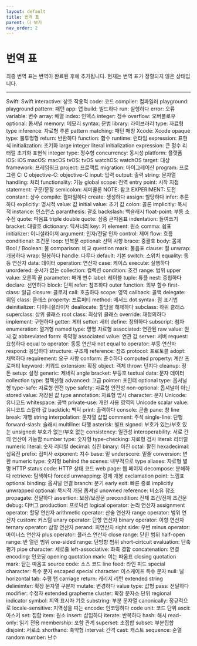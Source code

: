 ```yaml
---
layout: default
title: 번역 표
parent: 더 보기
nav_order: 2
---
```


# 번역 표

최종 번역 표는 번역이 완료된 후에 추가됩니다. 현재는 번역 표가 정렬되지 않은 상태입니다.

---

Swift: Swift
interactive: 상호 작용적
code: 코드
compiler: 컴파일러
playground: playground
pattern: 패턴
app: 앱
build: 빌드하다
run: 실행하다
error: 오류
variable: 변수
array: 배열
index: 인덱스
integer: 정수
overflow: 오버플로우
optional: 옵셔널
memory: 메모리
syntax: 문법
library: 라이브러리
type: 자료형
type inference: 자료형 추론
pattern matching: 패턴 매칭
Xcode: Xcode
opaque type: 불투명형
return: 반환하다
function: 함수
runtime: 런타임
expression: 표현식
initialization: 초기화
large integer literal initialization expression: 큰 정수 리터럴 초기화 표현식
integer type: 정수형
concurrency: 동시성
platform: 플랫폼
iOS: iOS
macOS: macOS
tvOS: tvOS
watchOS: watchOS
target: 대상
framework: 프레임워크
project: 프로젝트
migration: 마이그레이션
program: 프로그램
C: C
objective-C: objective-C
input: 입력
output: 출력
string: 문자열
handling: 처리
functionality: 기능
global scope: 전역
entry point: 시작 지점
statement: 구문/문장
semicolon: 세미콜론
NOTE: 참고
EXPERIMENT: 도전
constant: 상수
compile: 컴파일하다
create: 생성하다
assign: 할당하다
infer: 추론하다
explicitly: 명시적
value: 값
initial value: 초기 값
colon: 콜론
implicitly: 묵시적
instance: 인스턴스
paranthesis: 괄호
backslash: 백슬래시
float-point: 부동 소수점
quote: 따옴표
triple double quote: 삼중 큰따옴표
indentation: 들여쓰기
bracket: 대괄호
dictionary: 딕셔너리
key: 키
element: 원소
comma: 쉼표
initializer: 이니셜라이저
argument: 인자/전달 인자
control: 제어
flow: 흐름
conditional: 조건문
loop: 반복문
optional: 선택 사항
brace: 중괄호
body: 몸체
Bool / Boolean: 불
comparison: 비교
question mark: 물음표
clause: 절
unwrap: 개봉하다
wrap: 밀봉하다
handle: 다루다
default: 기본
switch: 스위치
equality: 동등 연산자
data: 데이터
operation: 연산자
case: 케이스
execute: 실행하다
unordered: 순서가 없는
collection: 컬렉션
condition: 조건
range: 범위
upper value: 오른쪽 끝
parameter: 매개 변수
label: 레이블
tuple: 튜플
nest: 중첩하다
declare: 선언하다
block: 단위
refer: 참조하다
outer function: 외부 함수
first-class: 일급
closure: 클로저
call: 호출하다
scope: 영역
callback: 콜백
delegate: 위임
class: 클래스
property: 프로퍼티
method: 메서드
dot syntax: 점 표기법
deinitializer: 디이니셜라이저
deallocate: 할당을 해제하다
subclass: 하위 클래스
superclass: 상위 클래스
root class: 최상위 클래스
override: 재정의하다
implement: 구현하다
getter: 게터
setter: 세터
define: 정의하다
subscript: 첨자
enumeration: 열거형
named type: 명명 자료형
associated: 연관된
raw value: 원시 값
abbreviated form: 축약형
associated value: 연관 값
server: 서버
request: 요청하다
equal to operator: 동등 연산자
not equal to operator: 부등 연산자
respond: 응답하다
structure: 구조체
reference: 참조
protocol: 프로토콜
adopt: 채택하다
requirement: 요구 사항
conform: 준수하다
computed property: 계산 프로퍼티
keyword: 키워드
extension: 확장
object: 객체
throw: 던지다
cleanup: 정돈
setup: 설정
generic: 제네릭
angle bracket: 부등호
textual data: 문자 데이터
collection type: 컬렉션형
advanced: 고급
pointer: 포인터
optional type: 옵셔널형
type-safe: 자료형 안전
type safety: 자료형 안전성
non-optional: 옵셔널이 아닌
stored value: 저장된 값
type annotation: 자료형 명시
character: 문자
Unicode: 유니코드
whitespace: 공백
private-use: 개인 사용 영역의
Unicode scalar value: 유니코드 스칼라 값
backtick: 백틱
print: 출력하다
console: 콘솔
pane: 창
line break: 개행
string interpolation: 문자열 삽입
comment: 주석
single-line: 단행
forward-slash: 슬래시
multiline: 다행
asterisk: 별표
signed: 부호가 있는/부호 있는
unsigned: 부호가 없는/부호 없는
consistency: 일관성
interoperability: 서로 간의 연산이 가능함
number type: 숫자형
type-checking: 자료형 검사
literal: 리터럴
numeric literal: 숫자 리터럴
decimal: 십진
binary: 이진
octal: 팔진
hexadecimal: 십육진
prefix: 접미사
exponent: 지수
base: 밑
underscore: 밑줄
conversion: 변환
numeric type: 숫자형
behind the scenes: 내부적으로
type aliases: 자료형 별명
HTTP status code: HTTP 상태 코드
web page: 웹 페이지
decompose: 분해하다
retrieve: 탐색하다
forced unwrapping: 강제 개봉
exclamation point: 느낌표
optional binding: 옵셔널 연결
branch: 분기
early exit: 빠른 종료
implicitly unwrapped optional: 묵시적 개봉 옵셔널
unowned reference: 비소유 참조
propagate: 전달하다
assertion: 보장/보장문
precondition: 전제 조건/전제 조건문
debug: 디버그
production: 프로덕션
logical operator: 논리 연산자
assignment operator: 할당 연산자
arithmetic operator: 산술 연산자
range operator: 범위 연산자
custom: 커스텀
unary operator: 단항 연산자
binary operator: 이항 연산자
ternary operator: 삼항 연산자 
perand: 피연산자
right side: 우변
minus operator: 마이너스 연산자
plus operator: 플러스 연산자
close range: 닫힌 범위
half-open range: 반 열린 범위
one-sided range: 단방향 범위
short-cirtcuit evaluation: 단축 평가
pipe character: 세로줄
left-associative: 좌측 결합
concatenation: 연결
encoding: 인코딩
opening quotation mark: 여는 따옴표
closing quotation mark: 닫는 따옴표
source code: 소스 코드
line feed: 라인 피드
special character: 특수 문자
escaped special character: 이스케이프 특수 문자
null: 널
horizontal tab: 수평 탭
carriage return: 캐리지 리턴
extended string delimimter: 확장 문자열 구분자
mutate: 변경하다
value type: 값형
pass: 전달하다
modifier: 수정자
extended grapheme cluster: 확장 문자소 단위
regional indicator symbol: 지역 표시자 기호
substring: 부분 문자열
canonically: 정규적으로
locale-sensitive: 지역성을 띠는
encode: 인코딩하다
code unit: 코드 단위
ascii: 아스키
set: 집합
item: 원소
insert: 삽입하다
iterate: 반복하다
hash: 해시
read-only: 읽기 전용
membership: 포함 관계
superset: 초집합
subset: 부분집합
disjoint: 서로소
shorthand: 축약형
interval: 간격
cast: 캐스트
sequence: 순열
random number: 난수
